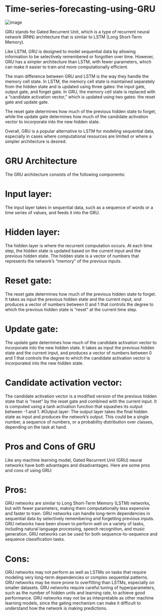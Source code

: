 # Time-series-forecasting-using-GRU

![image](https://github.com/FeresDarouich/Time-series-forecasting-using-GRU/assets/120333973/1845e557-9eed-406a-a8b2-9899b4db0f50)

GRU stands for Gated Recurrent Unit, which is a type of recurrent neural network (RNN) architecture that is similar to LSTM (Long Short-Term Memory).

Like LSTM, GRU is designed to model sequential data by allowing information to be selectively remembered or forgotten over time. However, GRU has a simpler architecture than LSTM, with fewer parameters, which can make it easier to train and more computationally efficient.

The main difference between GRU and LSTM is the way they handle the memory cell state. In LSTM, the memory cell state is maintained separately from the hidden state and is updated using three gates: the input gate, output gate, and forget gate. In GRU, the memory cell state is replaced with a “candidate activation vector,” which is updated using two gates: the reset gate and update gate.

The reset gate determines how much of the previous hidden state to forget, while the update gate determines how much of the candidate activation vector to incorporate into the new hidden state.

Overall, GRU is a popular alternative to LSTM for modeling sequential data, especially in cases where computational resources are limited or where a simpler architecture is desired.


# GRU Architecture
The GRU architecture consists of the following components:

# Input layer: 
The input layer takes in sequential data, such as a sequence of words or a time series of values, and feeds it into the GRU.
# Hidden layer:
The hidden layer is where the recurrent computation occurs. At each time step, the hidden state is updated based on the current input and the previous hidden state. The hidden state is a vector of numbers that represents the network’s “memory” of the previous inputs.
# Reset gate:
The reset gate determines how much of the previous hidden state to forget. It takes as input the previous hidden state and the current input, and produces a vector of numbers between 0 and 1 that controls the degree to which the previous hidden state is “reset” at the current time step.
# Update gate: 
The update gate determines how much of the candidate activation vector to incorporate into the new hidden state. It takes as input the previous hidden state and the current input, and produces a vector of numbers between 0 and 1 that controls the degree to which the candidate activation vector is incorporated into the new hidden state.
# Candidate activation vector:
The candidate activation vector is a modified version of the previous hidden state that is “reset” by the reset gate and combined with the current input. It is computed using a tanh activation function that squashes its output between -1 and 1.
#Output layer: 
The output layer takes the final hidden state as input and produces the network’s output. This could be a single number, a sequence of numbers, or a probability distribution over classes, depending on the task at hand.
# Pros and Cons of GRU #
Like any machine learning model, Gated Recurrent Unit (GRU) neural networks have both advantages and disadvantages. Here are some pros and cons of using GRU:

# Pros:

GRU networks are similar to Long Short-Term Memory (LSTM) networks, but with fewer parameters, making them computationally less expensive and faster to train.
GRU networks can handle long-term dependencies in sequential data by selectively remembering and forgetting previous inputs.
GRU networks have been shown to perform well on a variety of tasks, including natural language processing, speech recognition, and music generation.
GRU networks can be used for both sequence-to-sequence and sequence classification tasks.
# Cons:

GRU networks may not perform as well as LSTMs on tasks that require modeling very long-term dependencies or complex sequential patterns.
GRU networks may be more prone to overfitting than LSTMs, especially on smaller datasets.
GRU networks require careful tuning of hyperparameters, such as the number of hidden units and learning rate, to achieve good performance.
GRU networks may not be as interpretable as other machine learning models, since the gating mechanism can make it difficult to understand how the network is making predictions.
